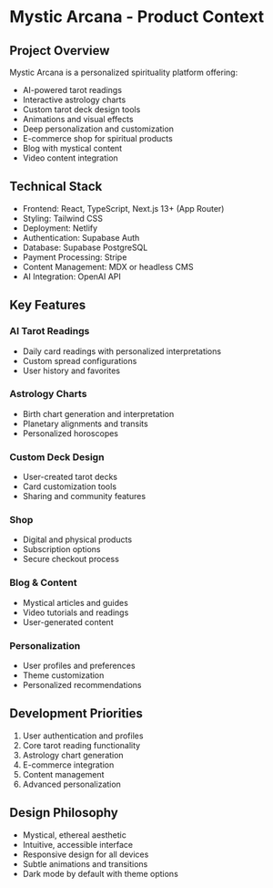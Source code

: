 # Mystic Arcana - Product Context

## Project Overview
Mystic Arcana is a personalized spirituality platform offering:
- AI-powered tarot readings
- Interactive astrology charts
- Custom tarot deck design tools
- Animations and visual effects
- Deep personalization and customization
- E-commerce shop for spiritual products
- Blog with mystical content
- Video content integration

## Technical Stack
- Frontend: React, TypeScript, Next.js 13+ (App Router)
- Styling: Tailwind CSS
- Deployment: Netlify
- Authentication: Supabase Auth
- Database: Supabase PostgreSQL
- Payment Processing: Stripe
- Content Management: MDX or headless CMS
- AI Integration: OpenAI API

## Key Features

### AI Tarot Readings
- Daily card readings with personalized interpretations
- Custom spread configurations
- User history and favorites

### Astrology Charts
- Birth chart generation and interpretation
- Planetary alignments and transits
- Personalized horoscopes

### Custom Deck Design
- User-created tarot decks
- Card customization tools
- Sharing and community features

### Shop
- Digital and physical products
- Subscription options
- Secure checkout process

### Blog & Content
- Mystical articles and guides
- Video tutorials and readings
- User-generated content

### Personalization
- User profiles and preferences
- Theme customization
- Personalized recommendations

## Development Priorities
1. User authentication and profiles
2. Core tarot reading functionality
3. Astrology chart generation
4. E-commerce integration
5. Content management
6. Advanced personalization

## Design Philosophy
- Mystical, ethereal aesthetic
- Intuitive, accessible interface
- Responsive design for all devices
- Subtle animations and transitions
- Dark mode by default with theme options
